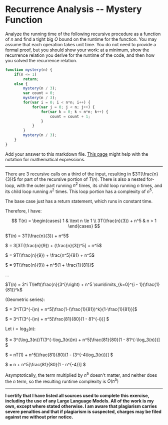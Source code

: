 # Recurrence Analysis -- Mystery Function

Analyze the running time of the following recursive procedure as a function of
$n$ and find a tight big $O$ bound on the runtime for the function. You may
assume that each operation takes unit time. You do not need to provide a formal
proof, but you should show your work: at a minimum, show the recurrence relation
you derive for the runtime of the code, and then how you solved the recurrence
relation.

```javascript
function mystery(n) {
    if(n <= 1)
        return;
    else {
        mystery(n / 3);
        var count = 0;
        mystery(n / 3);
        for(var i = 0; i < n*n; i++) {
            for(var j = 0; j < n; j++) {
                for(var k = 0; k < n*n; k++) {
                    count = count + 1;
                }
            }
        }
        mystery(n / 3);
    }
}
```

Add your answer to this markdown file. [This
page](https://docs.github.com/en/get-started/writing-on-github/working-with-advanced-formatting/writing-mathematical-expressions)
might help with the notation for mathematical expressions.

---

There are 3 recursive calls on a third of the input, resulting in $3T(\frac{n}{3})$ for part of the recursive portion of $T(n)$. There is also a nested for-loop, with the outer part running $n^2$ times, its child loop running $n$ times, and its child loop running $n^2$ times. This loop portion has a complexity of $n^5$.

The base case just has a return statement, which runs in constant time.

Therefore, I have:

$$
T(n) =
\begin{cases}
  1 & \text n \le 1 \\
  3T(\frac{n}{3}) + n^5 & n > 1
\end{cases}
$$

$T(n) = 3T(\frac{n}{3}) + n^5$

$ = 3[3T(\frac{n}{9}) + (\frac{n}{3})^5] + n^5$

$ = 9T(\frac{n}{9}) + \frac{n^5}{81} + n^5$

$ = 9T(\frac{n}{9}) + n^5(1 + \frac{1}{81})$

$...$

$T(n) = 3^i T\left(\frac{n}{3^i}\right) + n^5 \sum\limits_{k=0}^{i - 1}(\frac{1}{81})^k$

(Geometric series):

$ = 3^iT(3^{-i}n) + n^5[\frac{1-(\frac{1}{81})^k}{1-\frac{1}{81}}]$

$ = 3^iT(3^{-i}n) + n^5[\frac{81}{80}(1 - 81^{-i})] $

Let $i = \log_3(n)$:

$ = 3^{\log_3(n)}T(3^{-\log_3(n)}n) + n^5[\frac{81}{80}(1 - 81^{-\log_3(n)})] $

$ = nT(1) + n^5[\frac{81}{80}(1 - (3^{-4\log_3(n)})] $

$ = n + n^5[\frac{81}{80}(1 - n^{-4})] $

Asymptotically, the term multiplied by $n^5$ doesn't matter, and neither does the $n$ term, so the resulting runtime complexity is $O(n^5)$

---

**I certify that I have listed all sources used to complete this exercise, including the use
of any Large Language Models. All of the work is my own, except where stated
otherwise. I am aware that plagiarism carries severe penalties and that if plagiarism is
suspected, charges may be filed against me without prior notice.**